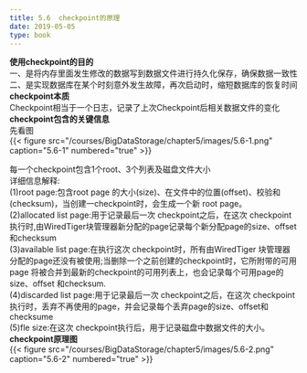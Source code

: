 ```yaml
---
title: 5.6  checkpoint的原理
date: 2019-05-05
type: book
---
```

**使用checkpoint的目的**  
一、是将内存里面发生修改的数据写到数据文件进行持久化保存，确保数据一致性  
二、是实现数据库在某个时刻意外发生故障，再次启动时，缩短数据库的恢复时间  
**checkpoint本质**  
Checkpoint相当于一个日志，记录了上次Checkpoint后相关数据文件的变化  
**checkpoint包含的关键信息**  
先看图  
{{< figure src="/courses/BigDataStorage/chapter5/images/5.6-1.png" caption="5.6-1" numbered="true" >}}

每一个checkpoint包含1个root、3个列表及磁盘文件大小  
详细信息解释:  
(1)root page:包含root page 的大小(size)、在文件中的位置(offset)、校验和(checksum)，当创建一checkpoint时，会生成一个新 root page。  
(2)allocated list page:用于记录最后一次 checkpoint之后，在这次 checkpoint执行时,由WiredTiger块管理器新分配的page记录每个新分配page的size、offset和checksum  
(3)available list page:在执行这次 checkpoint时，所有由WiredTiger 块管理器分配的page还没有被使用;当删除一个之前创建的checkpoint时，它所附带的可用 page 将被合并到最新的checkpoint的可用列表上，也会记录每个可用page的size、offset 和checksum.  
(4)discarded list page:用于记录最后一次 checkpoint之后，在这次 checkpoint 执行时，丢弃不再使用的page，并会记录每个丢弃page的size、offset和checksume  
(5)fle size:在这次 checkpoint执行后，用于记录磁盘中数据文件的大小。  
**checkpoint原理图**   
{{< figure src="/courses/BigDataStorage/chapter5/images/5.6-2.png" caption="5.6-2" numbered="true" >}}
